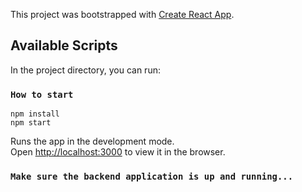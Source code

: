 This project was bootstrapped with [Create React App](https://github.com/facebook/create-react-app).

## Available Scripts

In the project directory, you can run:

### `How to start`
```
npm install
npm start
```

Runs the app in the development mode.<br />
Open [http://localhost:3000](http://localhost:3000) to view it in the browser.

### `Make sure the backend application is up and running...`


